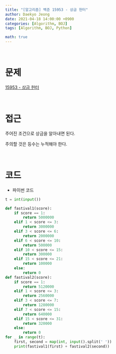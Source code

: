 ```yaml
---
title: "[알고리즘] 백준 15953 - 상금 헌터"
author: Daekyo Jeong
date: 2021-04-18 14:00:00 +0900
categories: [Algorithm, BOJ]
tags: [Algorithm, BOJ, Python]

math: true
---
```



<br/>

# **문제**

[15953 - 상금 헌터](https://www.acmicpc.net/problem/15953)

<br/>

# **접근**

주어진 조건으로 상금을 알아내면 된다.  

주의할 것은 등수는 누적해야 한다.  


<br/>

# **코드**

- 파이썬 코드   

```py
t = int(input())

def fastival1(score):
    if score == 1:
        return 5000000
    elif 1 < score <= 3:
        return 3000000
    elif 3 < score <= 6:
        return 2000000
    elif 6 < score <= 10:
        return 500000
    elif 10 < score <= 15:
        return 300000
    elif 15 < score <= 21:
        return 100000
    else:
        return 0
def fastival2(score):
    if score == 1:
        return 5120000
    elif 1 < score <= 3:
        return 2560000
    elif 3 < score <= 7:
        return 1280000
    elif 7 < score <= 15:
        return 640000
    elif 15 < score <= 31:
        return 320000
    else:
        return 0
for _ in range(t):
    first, second = map(int, input().split(' '))
    print(fastival1(first) + fastival2(second))
```

<br/>
